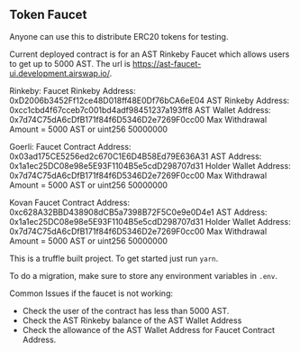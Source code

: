 ## Token Faucet

Anyone can use this to distribute ERC20 tokens for testing.

Current deployed contract is for an AST Rinkeby Faucet which allows users to get up to 5000 AST. The url is https://ast-faucet-ui.development.airswap.io/.

Rinkeby:
Faucet Rinkeby Address: 0xD2006b3452Ff12ce48D018ff48E0Df76bCA6eE04
AST Rinkeby Address: 0xcc1cbd4f67cceb7c001bd4adf98451237a193ff8
AST Wallet Address: 0x7d74C75dA6cDfB171f84f6D5346D2e7269F0cc00
Max Withdrawal Amount = 5000 AST or uint256 50000000

Goerli:
Faucet Contract Address: 0x03ad175CE5256ed2c670C1E6D4B58Ed79E636A31
AST Address: 0x1a1ec25DC08e98e5E93F1104B5e5cdD298707d31
Holder Wallet Address: 0x7d74C75dA6cDfB171f84f6D5346D2e7269F0cc00
Max Withdrawal Amount = 5000 AST or uint256 50000000

Kovan 
Faucet Contract Address: 0xc628A32BBD438908dCB5a7398B72F5C0e9e0D4e1
AST Address: 0x1a1ec25DC08e98e5E93F1104B5e5cdD298707d31
Holder Wallet Address: 0x7d74C75dA6cDfB171f84f6D5346D2e7269F0cc00
Max Withdrawal Amount = 5000 AST or uint256 50000000

This is a truffle built project. To get started just run `yarn`. 

To do a migration, make sure to store any environment variables in `.env`.

Common Issues if the faucet is not working:
* Check the user of the contract has less than 5000 AST.
* Check the AST Rinkeby balance of the AST Wallet Address
* Check the allowance of the AST Wallet Address for Faucet Contract Address.

